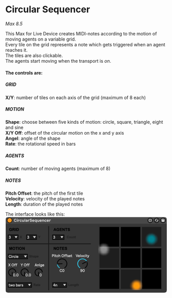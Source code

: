 # Circular Sequencer

*Max 8.5*

This Max for Live Device creates MIDI-notes according to the motion of moving agents on a variable grid. <br/>
Every tile on the grid represents a note which gets triggered when an agent reaches it.<br/>
The tiles are also clickable.<br/>
The agents start moving when the transport is *on*. 


#### The controls are:
##### GRID
**X/Y**: number of tiles on each axis of the grid (maximum of 8 each)<br/>

##### MOTION
**Shape**: choose between five kinds of motion: circle, square, triangle, eight and sine<br/>
**X/Y Off**: offset of the circular motion on the x and y axis<br/>
**Angel**: angle of the shape<br/>
**Rate**: the rotational speed in bars<br/>

##### AGENTS
**Count**: number of moving agents (maximum of 8)<br/>

##### NOTES
**Pitch Offset**: the pitch of the first tile<br/>
**Velocity**: velocity of the played notes<br/>
**Length**: duration of the played notes<br/>

The interface looks like this:<br/>
![Interface](/picture/CircularSequencer.png)
